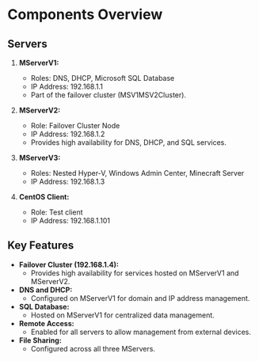 # Components Overview

## Servers
1. **MServerV1:**
   - Roles: DNS, DHCP, Microsoft SQL Database
   - IP Address: 192.168.1.1
   - Part of the failover cluster (MSV1MSV2Cluster).

2. **MServerV2:**
   - Role: Failover Cluster Node
   - IP Address: 192.168.1.2
   - Provides high availability for DNS, DHCP, and SQL services.

3. **MServerV3:**
   - Roles: Nested Hyper-V, Windows Admin Center, Minecraft Server
   - IP Address: 192.168.1.3

4. **CentOS Client:**
   - Role: Test client
   - IP Address: 192.168.1.101

## Key Features
- **Failover Cluster (192.168.1.4):**
  - Provides high availability for services hosted on MServerV1 and MServerV2.
- **DNS and DHCP:**
  - Configured on MServerV1 for domain and IP address management.
- **SQL Database:**
  - Hosted on MServerV1 for centralized data management.
- **Remote Access:**
  - Enabled for all servers to allow management from external devices.
- **File Sharing:**
  - Configured across all three MServers.
